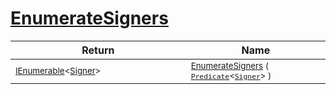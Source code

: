 # [EnumerateSigners](./SigComp19OnlineLoader-100663933.md)



| Return | Name | 
| --- | --- | 
| <sub>[IEnumerable](https://docs.microsoft.com/en-us/dotnet/api/System.Collections.Generic.IEnumerable-1)\<[Signer](./../../Signer.md)></sub><img width=200/>| <sub>[EnumerateSigners](./SigComp19OnlineLoader-100663933.md) ( [`Predicate`](https://docs.microsoft.com/en-us/dotnet/api/System.Predicate-1)\<[`Signer`](./../../Signer.md)> )</sub>| <br>


